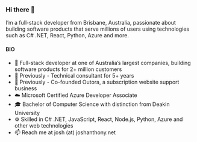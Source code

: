 ### Hi there 👋

I’m a full-stack developer from Brisbane, Australia, passionate about building software products that serve millions of users using technologies such as C# .NET, React, Python, Azure and more.

#### BIO

- 🏢 Full-stack developer at one of Australia’s largest companies, building software products for 2+ million customers
- 💼 Previously - Technical consultant for 5+ years
- 🚀 Previously - Co-founded Outora, a subscription website support business
- ☁️ Microsoft Certified Azure Developer Associate
- 🎓 Bachelor of Computer Science with distinction from Deakin University
- ⚙️ Skilled in C# .NET, JavaScript, React, Node.js, Python, Azure and other web technologies
- 📫 Reach me at josh (at) joshanthony.net
